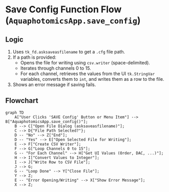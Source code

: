 # Save Config Function Flow (`AquaphotomicsApp.save_config`)

## Logic

1.  Uses `tk_fd.asksaveasfilename` to get a `.cfg` file path.
2.  If a path is provided:
    *   Opens the file for writing using `csv.writer` (space-delimited).
    *   Iterates through channels 0 to 15.
    *   For each channel, retrieves the values from the UI `tk.StringVar` variables, converts them to `int`, and writes them as a row to the file.
3.  Shows an error message if saving fails.

## Flowchart

```mermaid
graph TD
    A["User Clicks 'SAVE Config' Button or Menu Item"] --> B["AquaphotomicsApp.save_config()"];
    B --> C["Open File Dialog (asksaveasfilename)"];
    C --> D{"File Path Selected?"};
    D -- "No" --> Z["End"];
    D -- "Yes" --> E["Open Selected File for Writing"];
    E --> F["Create CSV Writer"];
    F --> G["Loop Channels 0 to 15"];
    G -- "For Each Channel" --> H["Get UI Values (Order, DAC, ...)"];
    H --> I["Convert Values to Integer"];
    I --> J["Write Row to CSV File"];
    J --> G;
    G -- "Loop Done" --> Y["Close File"];
    Y --> Z;
    E -- "Error Opening/Writing" --> X["Show Error Message"];
    X --> Z;
``` 